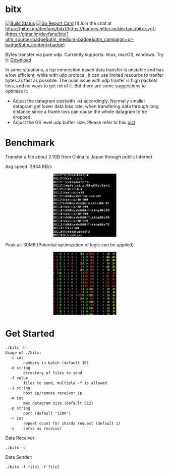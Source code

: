 # bitx

[![Build Status](https://travis-ci.org/devfans/bitx.svg?branch=master)](https://travis-ci.org/devfans/bitx)
[![Go Report Card](https://goreportcard.com/badge/github.com/devfans/bitx)](https://goreportcard.com/report/github.com/devfans/bitx) [![Join the chat at https://gitter.im/devfans/bitx](https://badges.gitter.im/devfans/bitx.svg)](https://gitter.im/devfans/bitx?utm_source=badge&utm_medium=badge&utm_campaign=pr-badge&utm_content=badge)

Bytes transfer via pure udp. Currently supports: linux, macOS, windows. Try it: [Download](https://github.com/devfans/bitx/releases) 

In some situations, a tcp connection based data transfer is unstable and has a low efficient, while with udp protocal, it can use limited resource to tranfer bytes as fast as possible. The main issue with udp tranfer is high packets loss, and no ways to get rid of it. But there are some suggestions to optimize it:
+ Adjust the datagram size(with ```-m```) accordingly. Normally smaller datagram get lower data loss rate, when transfering data through long distance since a frame loss can cause the whole datagram to be dropped.
+ Adjust the OS level udp buffer size. Please refer to this [gist](https://gist.github.com/devfans/b19516ec5616cacfe59156194f9b68a2)

# Benchmark

Transfer a file about 2.1GB from China to Japan through public Internet

Avg speed: 3934 KB/s
<p align="center">
  <img src="https://raw.githubusercontent.com/devfans/bitx/master/benchmark_avg.png" alt="Sublime's custom image" width="200" height="200"/>
</p>

Peak at: 30MB (Potential optimization of logic can be applied)
<p align="center">
  <img src="https://raw.githubusercontent.com/devfans/bitx/master/benchmark_peak.png" alt="Sublime's custom image" width="200" height="200"/>
  
# Get Started

```
./bitx -h
Usage of ./bitx:
  -c int
    	numbers in batch (default 10)
  -d string
    	directory of files to send
  -f value
    	files to send, multiple -f is allowed
  -i string
    	host ip/remote receivor ip
  -m int
    	max datagram size (default 512)
  -p string
    	port (default "1200")
  -r int
    	repeat count for shards request (default 1)
  -s	serve as receivor
```

Data Receivor:

```
./bitx -s 
```

Data Sender:

```
./bitx -f file1 -f file2
```
